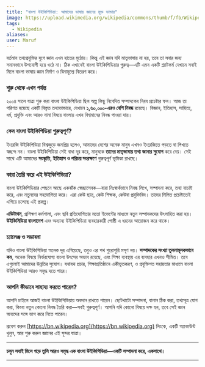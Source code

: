```yaml
---
title: "বাংলা উইকিপিডিয়া: আমাদের ভাষায় জ্ঞানের মুক্ত ভান্ডার"
image: https://upload.wikimedia.org/wikipedia/commons/thumb/f/fb/Wikipedia-logo-v2-bn.svg/800px-Wikipedia-logo-v2-bn.svg.png
tags: 
  - Wikipedia
aliases:
user: Maruf
---
```


বর্তমান তথ্যপ্রযুক্তির যুগে জ্ঞান এখন হাতের মুঠোয়। কিন্তু এই জ্ঞান যদি মাতৃভাষায় না হয়, তবে তা সবার জন্য সমানভাবে উপযোগী হয়ে ওঠে না। ঠিক এখানেই বাংলা উইকিপিডিয়ার গুরুত্ব—এটি এমন একটি প্ল্যাটফর্ম যেখানে সবাই মিলে বাংলা ভাষায় জ্ঞান নির্মাণ ও বিনামূল্যে বিতরণ করে।

### শুরু থেকে এখন পর্যন্ত

২০০৪ সালে যাত্রা শুরু করা বাংলা উইকিপিডিয়া ছিল অল্প কিছু নিবেদিত সম্পাদকের নিরব প্রচেষ্টার ফল। আজ তা পরিণত হয়েছে একটি বিস্তৃত তথ্যভান্ডারে, যেখানে **১,৬০,০০০-এরও বেশি নিবন্ধ** রয়েছে। বিজ্ঞান, ইতিহাস, সাহিত্য, ধর্ম, প্রযুক্তি এবং আরও নানা বিষয়ে বাংলায় এখন বিশ্বমানের নিবন্ধ পাওয়া যায়।

### কেন বাংলা উইকিপিডিয়া গুরুত্বপূর্ণ?

ইংরেজি উইকিপিডিয়া বিশ্বজুড়ে জনপ্রিয় হলেও, আমাদের দেশের অনেক মানুষ এখনও ইংরেজিতে পড়তে বা লিখতে স্বচ্ছন্দ নন। বাংলা উইকিপিডিয়া সেই বাধা দূর করে, মানুষকে **তাদের মাতৃভাষায় তথ্য জানার সুযোগ** করে দেয়। সেই সাথে এটি আমাদের **সংস্কৃতি, ইতিহাস ও পরিচয় সংরক্ষণে** গুরুত্বপূর্ণ ভূমিকা রাখছে।

### কারা তৈরি করে এই উইকিপিডিয়া?

বাংলা উইকিপিডিয়ার পেছনে আছে একঝাঁক স্বেচ্ছাসেবক—যারা নিঃস্বার্থভাবে নিবন্ধ লিখে, সম্পাদনা করে, তথ্য যাচাই করে, এবং নতুনদের সহযোগিতা করে। এরা কেউ ছাত্র, কেউ শিক্ষক, কেউবা প্রযুক্তিবিদ। তাদের মিলিত প্রচেষ্টাতেই এগিয়ে চলেছে এই প্রকল্প।

**এডিটাথন**, প্রশিক্ষণ কর্মশালা, এবং ছবি প্রতিযোগিতার মতো ইভেন্টের মাধ্যমে নতুন সম্পাদকদের উৎসাহিত করা হয়। **উইকিমিডিয়া বাংলাদেশ** এবং অন্যান্য উইকিপিডিয়া ব্যবহারকারী গোষ্ঠী এ ধরনের আয়োজন করে থাকে।

### চ্যালেঞ্জ ও সম্ভাবনা

যদিও বাংলা উইকিপিডিয়া অনেক দূর এগিয়েছে, তবুও এর পথ পুরোপুরি মসৃণ নয়। **সম্পাদকের সংখ্যা তুলনামূলকভাবে কম**, অনেক বিষয়ে নির্ভরযোগ্য বাংলা উৎসের অভাব রয়েছে, এবং শিক্ষা ব্যবস্থায় এর ব্যবহার এখনও সীমিত। তবে এগুলোই আমাদের উন্নতির সুযোগ। যথাযথ প্রচার, শিক্ষাপ্রতিষ্ঠানে একীভূতকরণ, ও প্রযুক্তিগত সহায়তার মাধ্যমে বাংলা উইকিপিডিয়া আরও সমৃদ্ধ হতে পারে।

### আপনি কীভাবে সাহায্য করতে পারেন?

আপনি চাইলে আজই বাংলা উইকিপিডিয়ায় অবদান রাখতে পারেন। ছোটখাটো সম্পাদনা, বানান ঠিক করা, তথ্যসূত্র যোগ করা, কিংবা নতুন কোনো নিবন্ধ তৈরি করা—সবই গুরুত্বপূর্ণ। আপনি যদি কোনো বিষয়ে দক্ষ হন, তবে সেই জ্ঞান অন্যদের সঙ্গে ভাগ করে নিতে পারেন।

প্রবেশ করুন [https://bn.wikipedia.org](https://bn.wikipedia.org) লিংকে, একটি অ্যাকাউন্ট খুলুন, আর শুরু করুন জ্ঞানের এই সুন্দর যাত্রা।

---

**চলুন সবাই মিলে গড়ে তুলি আরও সমৃদ্ধ এক বাংলা উইকিপিডিয়া—একটি সম্পাদনা করে, একসাথে।**

---
